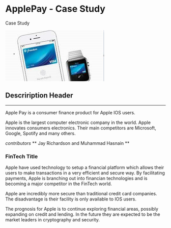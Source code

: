# ApplePay - Case Study
Case Study

![AP](picture.jpg)

## Descriription Header ##

---

Apple Pay is a consumer finance product for Apple IOS users.

Apple is the largest computer electronic company in the world. Apple innovates consumers electronics. Their main competitors are Microsoft, Google, Spotify and many others.


*contributors* ** Jay Richardson and Muhammad Hasnain **

### FinTech Title ###

Apple have used technology to setup a financial platform which allows their users to make transactions in a very efficient and secure way. By facilitating payments, Apple is branching out into financian technologies and is becoming a major competitor in the FinTech world.

Apple are incredibly more secure than traditional credit card companies. The disadvantage is their facility is only available to IOS users.

The prognosis for Apple is to continue exploring financial areas, possibly expanding on credit and lending. In the future they are expected to be the market leaders in cryptography and security.